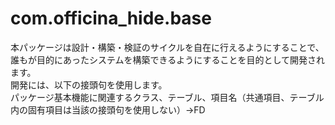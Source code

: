 # com.officina_hide.base
本パッケージは設計・構築・検証のサイクルを自在に行えるようにすることで、誰もが目的にあったシステムを構築できるようにすることを目的として開発されます。  
開発には、以下の接頭句を使用します。  
パッケージ基本機能に関連するクラス、テーブル、項目名（共通項目、テーブル内の固有項目は当該の接頭句を使用しない）→FD